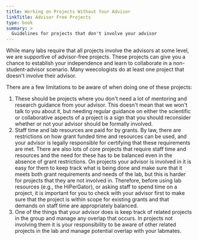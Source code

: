 ```yaml
---
title: Working on Projects Without Your Advisor
linkTitle: Advisor Free Projects
type: book
summary: >
  Guidelines for projects that don't involve your advisor
---
```


While many labs require that all projects involve the advisors at some level, we are supportive of advisor-free projects. These projects can give you a chance to establish your independence and learn to collaborate in a non-student-advisor scenario. Many weecologists do at least one project that doesn't involve their advisor.

There are a few limitations to be aware of when doing one of these projects:

1. These should be projects where you don't need a lot of mentoring and research guidance from your advisor. This doesn't mean that we won't talk to you about it, but needing regular guidance on either the scientific or collaborative aspects of a project is a sign that you should reconsider whether or not your advisor should be formally involved.
2. Staff time and lab resources are paid for by grants. By law, there are restrictions on how grant funded time and resources can be used, and your advisor is legally responsible for certifying that these requirements are met. There are also lots of core projects that require staff time and resources and the need for these has to be balanced even in the absence of grant restrictions. On projects your advisor is involved in it is easy for them to keep track what is being done and make sure that it meets both grant requirements and needs of the lab, but this is harder for projects that they are not involved in. Therefore, before using lab resources (e.g., the HiPerGator), or asking staff to spend time on a project, it is important for you to check with your advisor first to make sure that the project is within scope for existing grants and that demands on staff time are appropriately balanced.
3. One of the things that your advisor does is keep track of related projects in the group and manage any overlap that occurs. In projects not involving them it is your responsibility to be aware of other related projects in the lab and manage potential overlap with your labmates.